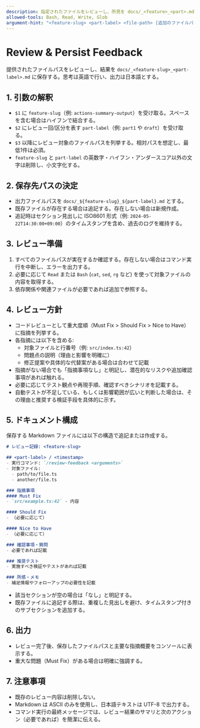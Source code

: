 ```yaml
---
description: 指定されたファイルをレビューし、所見を docs/_<feature>_<part>.md に保存する
allowed-tools: Bash, Read, Write, Glob
argument-hint: "<feature-slug> <part-label> <file-path> [追加のファイルパス...]"
---
```


# Review & Persist Feedback

提供されたファイルパスをレビューし、結果を `docs/_<feature-slug>_<part-label>.md` に保存する。思考は英語で行い、出力は日本語とする。

## 1. 引数の解釈

- `$1` に `feature-slug`（例: `actions-summary-output`）を受け取る。スペースを含む場合はハイフンで結合する。
- `$2` にレビュー回/区分を表す `part-label`（例: `part1` や `draft`）を受け取る。
- `$3` 以降にレビュー対象のファイルパスを列挙する。相対パスを想定し、最低1件は必須。
- `feature-slug` と `part-label` の英数字・ハイフン・アンダースコア以外の文字は削除し、小文字化する。

## 2. 保存先パスの決定

- 出力ファイルパスを `docs/_${feature-slug}_${part-label}.md` とする。
- 既存ファイルが存在する場合は追記する。存在しない場合は新規作成。
- 追記時はセクション見出しに ISO8601 形式（例: `2024-05-22T14:30:00+09:00`）のタイムスタンプを含め、過去のログを維持する。

## 3. レビュー準備

1. すべてのファイルパスが実在するか確認する。存在しない場合はコマンド実行を中断し、エラーを出力する。
2. 必要に応じて `Read` または `Bash` (`cat`, `sed`, `rg` など) を使って対象ファイルの内容を取得する。
3. 依存関係や関連ファイルが必要であれば追加で参照する。

## 4. レビュー方針

- コードレビューとして重大度順（Must Fix > Should Fix > Nice to Have）に指摘を列挙する。
- 各指摘には以下を含める:
  - 対象ファイルと行番号（例: `src/index.ts:42`）
  - 問題点の説明（理由と影響を明確に）
  - 修正提案や具体的な代替案がある場合は合わせて記載
- 指摘がない場合でも「指摘事項なし」と明記し、潜在的なリスクや追加確認事項があれば触れる。
- 必要に応じてテスト観点や再現手順、確認すべきシナリオを記載する。
- 自動テストが不足している、もしくは影響範囲が広いと判断した場合は、その理由と推奨する検証手段を具体的に示す。

## 5. ドキュメント構成

保存する Markdown ファイルには以下の構造で追記または作成する。

```markdown
# レビュー記録: <feature-slug>

## <part-label> / <timestamp>
- 実行コマンド: `/review-feedback <arguments>`
- 対象ファイル:
  - path/to/file.ts
  - another/file.ts

### 指摘事項
#### Must Fix
- `src/example.ts:42` - 内容

#### Should Fix
- （必要に応じて）

#### Nice to Have
- （必要に応じて）

### 確認事項・質問
- 必要であれば記載

### 推奨テスト
- 実施すべき検証やテストがあれば記載

### 所感・メモ
- 補足情報やフォローアップの必要性を記載
```

- 該当セクションが空の場合は「なし」と明記する。
- 既存ファイルに追記する際は、重複した見出しを避け、タイムスタンプ付きのサブセクションを追加する。

## 6. 出力

- レビュー完了後、保存したファイルパスと主要な指摘概要をコンソールに表示する。
- 重大な問題（Must Fix）がある場合は明確に強調する。

## 7. 注意事項

- 既存のレビュー内容は削除しない。
- Markdown は ASCII のみを使用し、日本語テキストは UTF-8 で出力する。
- コマンド実行の最終メッセージでは、レビュー結果のサマリと次のアクション（必要であれば）を簡潔に伝える。
